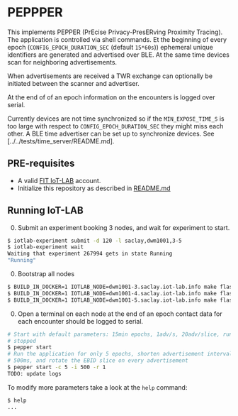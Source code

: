 # PEPPPER

This implements PEPPER (PrEcise Privacy-PresERving Proximity Tracing). The
application is controlled via shell commands. Et the beginning of every
epoch (`CONFIG_EPOCH_DURATION_SEC` (default `15*60s`)) ephemeral unique
identifiers are generated and advertised over BLE. At the same time
devices scan for neighboring advertisements.

When advertisements are received a TWR exchange can optionally be initiated
between the scanner and advertiser.

At the end of of an epoch information on the encounters is logged over serial.

Currently devices are not time synchronized so if the `MIN_EXPOSE_TIME_S`
is too large with respect to `CONFIG_EPOCH_DURATION_SEC` they might miss each
other. A BLE time advertiser can be set up to synchronize devices. See
[../../tests/time_server/README.md].

## PRE-requisites

* A valid [FIT IoT-LAB](https://www.iot-lab.info/) account.
* Initialize this repository as described in [README.md](../../README.md)

## Running IoT-LAB

0. Submit an experiment booking 3 nodes, and wait for experiment to start.

```bash
$ iotlab-experiment submit -d 120 -l saclay,dwm1001,3-5
$ iotlab-experiment wait
Waiting that experiment 267994 gets in state Running
"Running"
```

0. Bootstrap all nodes

```bash
$ BUILD_IN_DOCKER=1 IOTLAB_NODE=dwm1001-3.saclay.iot-lab.info make flash
$ BUILD_IN_DOCKER=1 IOTLAB_NODE=dwm1001-4.saclay.iot-lab.info make flash
$ BUILD_IN_DOCKER=1 IOTLAB_NODE=dwm1001-5.saclay.iot-lab.info make flash
```

0. Open a terminal on each node at the end of an epoch contact data for
each encounter should be logged to serial.

```bash
# Start with default parameters: 15min epochs, 1adv/s, 20adv/slice, run until
# stopped
$ pepper start
# Run the application for only 5 epochs, shorten advertisement intervals to
# 500ms, and rotate the EBID slice on every advertisement
$ pepper start -c 5 -i 500 -r 1
TODO: update logs
```

To modify more parameters take a look at the `help` command:

```bash
$ help
...
```
